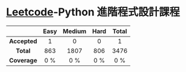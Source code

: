 # [Leetcode](https://leetcode.com/)-Python 進階程式設計課程

| | Easy | Medium | Hard | Total |
|:---:|:---:|:---:|:---:|:---:|
| **Accepted** | 1 | 0 | 0 | 1 |
| **Total** | 863 | 1807 | 806 | 3476 |
| **Coverage** | 0 % |0 % | 0 % | 0 % |


